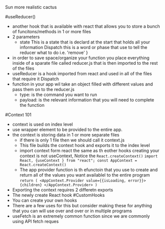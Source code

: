 Sun 
more realistic cactus


#useReducer()
- another hook that is available with react that allows you to store a bunch of funcitons/methods in 1 or more files
- 2 parameters
	- state This is a state that is declard at the start that holds all your information
		Dispatch this is a word or phase that use to tell the reducer what to do i.e. 'remove'
	}
- in order to save space/organize your function you place everything inside of a sparate file called reducer.js that is then imported to the rest of the files
- useReducer is a hook imported from react and used in all of the files that require it
Dispatch
- function in your app wil take an object filled with different values and pass them on to the reducer.js
	- type: is the command you want to run
	- payload: is the relevant information that you will need to complete the function
	
#Context 101 
- context is used on index level
- use wrapper element to be provided to the entire app.
- the context is storing data in 1 or more separate files
	- if there is only 1 file then we should call it context.js
	- This file builds the context hook and exports it to the index level
	- import context form react the same as th eother hooks creating your context is not useContext, Notice the `React.createContext()` 
		`import React, {useContext } from "react";
		const AppContext = React.createContext()`
	- The app provider function is th efunctoin that you use to create and return all of the values you want availablel to the entire program
		`return (
		<AppContext.Provider value={{isLoading, error}}>
		{children}
		</AppContext.Provider>
		)`
- Exporting the context requires 2 differetn exports
- The newly create React hook 
#CustomHooks
-	You can create your own hooks 
-	There are a few uses for this but consider making these for anything that you can will use over and over or in multiple programs
-	useFetch is an extremely common function since we are commonly using API fetch reques
		
		
	
	